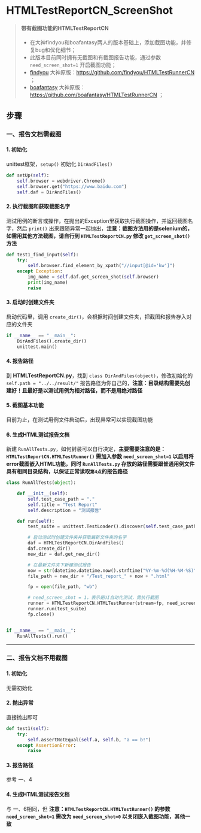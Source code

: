 ﻿# HTMLTestReportCN_ScreenShot

> #### 带有截图功能的HTMLTestReportCN
> * 在大神findyou和boafantasy两人的版本基础上，添加截图功能，并修复bug和优化细节；
> * 此版本目前同时拥有无截图和有截图报告功能，通过参数 `need_screen_shot=1` 开启截图功能；
> * [findyou](https://github.com/findyou) 大神原版：https://github.com/findyou/HTMLTestRunnerCN ；
> * [boafantasy](https://github.com/boafantasy) 大神原版：https://github.com/boafantasy/HTMLTestRunnerCN ；


## 步骤
### 一、报告文档需截图
#### 1. 初始化
unittest框架，`setup()` 初始化 `DirAndFiles()`
```python
def setUp(self):
    self.browser = webdriver.Chrome()
    self.browser.get("https://www.baidu.com")
    self.daf = DirAndFiles()
```
#### 2. 执行截图和获取截图名字
测试用例的断言或操作，在抛出的Exception里获取执行截图操作，并返回截图名字，然后 `print()` 出来跟随异常一起抛出，**注意：截图方法用的是selenium的，如需用其他方法截图，请自行到 `HTMLTestReportCN.py` 修改 `get_screen_shot()` 方法**
```python
def test1_find_input(self):
    try:
        self.browser.find_element_by_xpath("//input[@id='kw']")
    except Exception:
        img_name = self.daf.get_screen_shot(self.browser)
        print(img_name)
        raise
```
#### 3. 启动时创建文件夹
启动代码里，调用 `create_dir()`，会根据时间创建文件夹，把截图和报告存入对应的文件夹
```python
if __name__ == "__main__":
    DirAndFiles().create_dir()
    unittest.main()
```
#### 4. 报告路径
到 **HTMLTestReportCN.py**，找到 `class DirAndFiles(object)`，修改初始化的 `self.path = "../../result/"` 报告路径为你自己的，**注意：目录结构需要先创建好！且最好是以测试用例为相对路径，而不是用绝对路径**

#### 5. 截图基本功能
目前为止，在测试用例文件启动后，出现异常可以实现截图功能

#### 6. 生成HTML测试报告文档
新建 `RunAllTests.py`，如何封装可以自行决定，**主要需要注意的是：`HTMLTestReportCN.HTMLTestRunner()` 需加入参数 `need_screen_shot=1` 以启用将error截图嵌入HTML功能，同时 `RunAllTests.py` 存放的路径需要跟普通用例文件具有相同目录结构，以保证正常读取```第4点```的报告路径**
```python
class RunAllTests(object):

    def __init__(self):
        self.test_case_path = "."
        self.title = "Test Report"
        self.description = "测试报告"

    def run(self):
        test_suite = unittest.TestLoader().discover(self.test_case_path)

        # 启动测试时创建文件夹并获取最新文件夹的名字
        daf = HTMLTestReportCN.DirAndFiles()
        daf.create_dir()
        new_dir = daf.get_new_dir()

        # 在最新文件夹下新建测试报告
        now = str(datetime.datetime.now().strftime("%Y-%m-%d(%H-%M-%S)"))
        file_path = new_dir + "/Test_report_" + now + ".html"

        fp = open(file_path, "wb")

        # need_screen_shot = 1，表示是UI自动化测试，需执行截图
        runner = HTMLTestReportCN.HTMLTestRunner(stream=fp, need_screen_shot=1, title=self.title, description=self.description, tester=input("请输入你的名字："))
        runner.run(test_suite)
        fp.close()


if __name__ == "__main__":
    RunAllTests().run()
```

-----
### 二、报告文档不用截图
#### 1. 初始化
无需初始化

#### 2. 抛出异常
直接抛出即可
```python
def test1(self):
    try:
        self.assertNotEqual(self.a, self.b, "a == b!")
    except AssertionError:
        raise
```
#### 3. 报告路径
参考 一、4

#### 4. 生成HTML测试报告文档
与 一、6相同，但 **注意：`HTMLTestReportCN.HTMLTestRunner()` 的参数 `need_screen_shot=1` 需改为 `need_screen_shot=0` 以关闭嵌入截图功能，其他一致**
